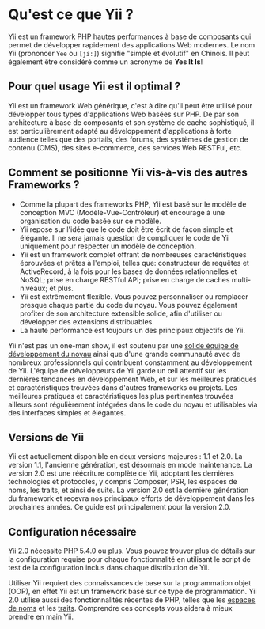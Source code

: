 Qu'est ce que Yii ?
=================

Yii est un framework PHP hautes performances à base de composants qui permet de développer rapidement des applications Web modernes.
Le nom Yii (prononcer `Yee` ou `[ji:]`) signifie "simple et évolutif" en Chinois. Il peut également 
être considéré comme un acronyme de **Yes It Is**!


Pour quel usage Yii est il optimal ?
-----------------------------------

Yii est un framework Web générique, c'est à dire qu'il peut être utilisé pour développer tous types
d'applications Web basées sur PHP. De par son architecture à base de composants et son système de cache sophistiqué,
il est particulièrement adapté au développement d'applications à forte audience telles que des portails, des forums,
des systèmes de gestion de contenu (CMS), des sites e-commerce, des services Web RESTFul, etc.


Comment se positionne Yii vis-à-vis des autres Frameworks ? 
----------------------------------------------------------

- Comme la plupart des frameworks PHP, Yii est basé sur le modèle de conception MVC (Modèle-Vue-Contrôleur) et encourage à une
organisation du code basée sur ce modèle.
- Yii repose sur l'idée que le code doit être écrit de façon simple et élégante. Il ne sera jamais question de
compliquer le code de Yii uniquement pour respecter un modèle de conception.
- Yii est un framework complet offrant de nombreuses caractéristiques éprouvées et prêtes à l'emploi, telles que:
constructeur de requêtes et ActiveRecord, à la fois pour les bases de données relationnelles et NoSQL; prise en charge RESTful API;
prise en charge de caches multi-niveaux; et plus. 
- Yii est extrêmement flexible. Vous pouvez personnaliser ou remplacer presque chaque partie du code du noyau. Vous pouvez également 
profiter de son architecture extensible solide, afin d'utiliser ou développer des extensions distribuables. 
- La haute performance est toujours un des principaux objectifs de Yii.

Yii n'est pas un one-man show, il est soutenu par une [solide équipe de développement du noyau][yii_team] ainsi que d'une grande communauté 
avec de nombreux professionnels qui contribuent constamment au développement de Yii. L'équipe de développeurs de Yii 
garde un œil attentif sur les dernières tendances en développement Web, et sur les meilleures pratiques et caractéristiques 
trouvées dans d'autres frameworks ou projets. Les meilleures pratiques et caractéristiques les plus pertinentes trouvées ailleurs sont régulièrement intégrées dans le code du noyau et utilisables
via des interfaces simples et élégantes.

[yii_team]: https://www.yiiframework.com/team

Versions de Yii
---------------

Yii est actuellement disponible en deux versions majeures : 1.1 et 2.0. La version 1.1, l'ancienne génération, est désormais en mode maintenance. La version 2.0 est une réécriture complète de Yii, adoptant les dernières technologies et protocoles, y compris Composer, PSR, les espaces de noms, les traits, et ainsi de suite. La version 2.0 est la dernière génération du framework et recevra nos principaux efforts de développement dans les prochaines années. 
Ce guide est principalement pour la version 2.0.


Configuration nécessaire
------------------------

Yii 2.0 nécessite PHP 5.4.0 ou plus. Vous pouvez trouver plus de détails sur la configuration requise pour chaque fonctionnalité
en utilisant le script de test de la configuration inclus dans chaque distribution de Yii.

Utiliser Yii requiert des connaissances de base sur la programmation objet (OOP), en effet Yii est un framework basé sur ce type de programmation.
Yii 2.0 utilise aussi des fonctionnalités récentes de PHP, telles que les [espaces de noms](https://www.php.net/manual/fr/language.namespaces.php) et les [traits](https://www.php.net/manual/fr/language.oop5.traits.php).
Comprendre ces concepts vous aidera à mieux prendre en main Yii.

